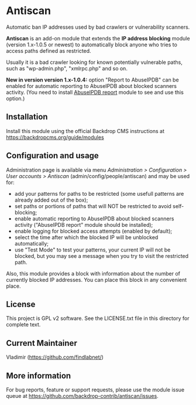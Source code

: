 Antiscan
========

Automatic ban IP addresses used by bad crawlers or vulnerability scanners.

**Antiscan** is an add-on module that extends the **IP address blocking** 
module (version 1.x-1.0.5 or newest) to automatically block anyone who tries to access paths defined as restricted.

Usually it is a bad crawler looking for known potentially vulnerable paths, 
such as "wp-admin.php", "xmlrpc.php" and so on.

**New in version version 1.x-1.0.4:** option "Report to AbuseIPDB" can be enabled for automatic reporting to AbuseIPDB about blocked scanners activity.
(You need to install [AbuseIPDB report](https://backdropcms.org/project/abuseipdb_report) module to see and use this option.)

Installation
------------
Install this module using the official Backdrop CMS instructions at https://backdropcms.org/guide/modules

Configuration and usage
-----------------------
Administration page is available via menu *Administration > Configuration > 
User accounts > Antiscan* (admin/config/people/antiscan) 
and may be used for:

- add your patterns for paths to be restricted (some usefull patterns are already added out of the box);
- set paths or portions of paths that will NOT be restricted to avoid self-blocking;
- enable automatic reporting to AbuseIPDB about blocked scanners activity ("AbuseIPDB report" module should be installed);
- enable logging for blocked access attempts (enabled by default);
- select the time after which the blocked IP will be unblocked automatically;
- use "Test Mode" to test your patterns, your current IP will not be blocked, but you may see a message when you try to visit the restricted path.

Also, this module provides a block with information about the number of currently blocked IP addresses.
You can place this block in any convenient place.

License
-------
This project is GPL v2 software. See the LICENSE.txt file in this directory for
complete text.

Current Maintainer
------------------
Vladimir (https://github.com/findlabnet/)

More information
----------------
For bug reports, feature or support requests, please use the module 
issue queue at https://github.com/backdrop-contrib/antiscan/issues.

